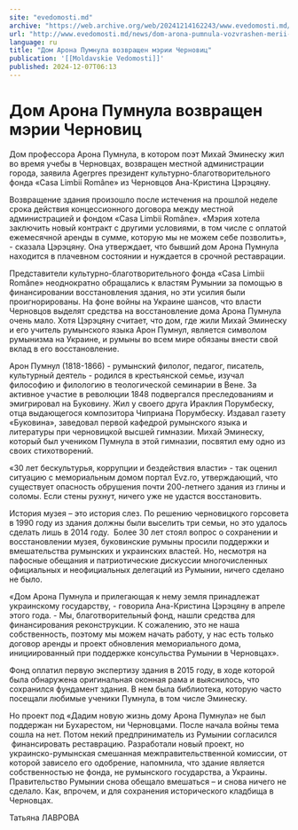 ```yaml
---
site: "evedomosti.md"
archive: "https://web.archive.org/web/20241214162243/www.evedomosti.md/news/dom-arona-pumnula-vozvrashen-merii-chernovic"
url: "http://www.evedomosti.md/news/dom-arona-pumnula-vozvrashen-merii-chernovic"
language: ru
title: "Дом Арона Пумнула возвращен мэрии Черновиц"
publication: '[[Moldavskie Vedomosti]]'
published: 2024-12-07T06:13
---
```


# Дом Арона Пумнула возвращен мэрии Черновиц

Дом профессора Арона Пумнула, в котором поэт Михай Эминеску жил во время учебы в Черновцах, возвращен местной администрации города, заявила Agerpres президент культурно-благотворительного фонда «Casa Limbii Române» из Черновцов Ана-Кристина Цэрэцяну.

Возвращение здания произошло после истечения на прошлой неделе срока действия концессионного договора между местной администрацией и фондом «Casa Limbii Române». «Мэрия хотела заключить новый контракт с другими условиями, в том числе с оплатой ежемесячной аренды в сумме, которую мы не можем себе позволить», - сказала Цэрэцяну. Она утверждает, что бывший дом Арона Пумнула находится в плачевном состоянии и нуждается в срочной реставрации.

Представители культурно-благотворительного фонда «Casa Limbii Române» неоднократно обращались к властям Румынии за помощью в финансировании восстановления здания, но эти усилия были проигнорированы. На фоне войны на Украине шансов, что власти Черновцов выделят средства на восстановление дома Арона Пумнула очень мало. Хотя Цэрэцяну считает, что дом, где жили Михай Эминеску и его учитель румынского языка Арон Пумнул, является символом румынизма на Украине, и румыны во всем мире обязаны внести свой вклад в его восстановление.

Арон Пумнул (1818-1866) - румынский филолог, педагог, писатель, культурный деятель - родился в крестьянской семье, изучал философию и филологию в теологической семинарии в Вене. За активное участие в революции 1848 подвергался преследованиям и эмигрировал на Буковину. Жил у своего друга Ираклия Порумбеску, отца выдающегося композитора Чиприана Порумбеску. Издавал газету «Буковина», заведовал первой кафедрой румынского языка и литературы при черновицкой высшей гимназии. Михай Эминеску, который был учеником Пумнула в этой гимназии, посвятил ему одно из своих стихотворений.

«30 лет бескультурья, коррупции и бездействия власти» - так оценил ситуацию с мемориальным домом портал Evz.ro, утверждающий, что существует опасность обрушения почти 200-летнего здания из глины и соломы. Если стены рухнут, ничего уже не удастся восстановить.

История музея – это история слез. По решению черновицкого горсовета в 1990 году из здания должны были выселить три семьи, но это удалось сделать лишь в 2014 году.  Более 30 лет стоял вопрос о сохранении и восстановлении музея, буковинские румыны просили поддержки и вмешательства румынских и украинских властей. Но, несмотря на пафосные обещания и патриотические дискуссии многочисленных официальных и неофициальных делегаций из Румынии, ничего сделано не было.

«Дом Арона Пумнула и прилегающая к нему земля принадлежат украинскому государству, - говорила Ана-Кристина Цэрэцяну в апреле этого года. - Мы, благотворительный фонд, нашли средства для финансирования реконструкции. К сожалению, это не наша собственность, поэтому мы можем начать работу, у нас есть только договор аренды и проект обновления мемориального дома, инициированный при поддержке консульства Румынии в Черновцах».

Фонд оплатил первую экспертизу здания в 2015 году, в ходе которой была обнаружена оригинальная оконная рама и выяснилось, что сохранился фундамент здания. В нем была библиотека, которую часто посещали любимые ученики Пумнула, в том числе Эминеску.

Но проект под «Дадим новую жизнь дому Арона Пумнула» не был поддержан ни Бухарестом, ни Черновцами. После начала войны тема сошла на нет. Потом некий предприниматель из Румынии согласился  финансировать реставрацию. Разработали новый проект, но украинско-румынская смешанная межправительственной комиссии, от которой зависело его одобрение, напомнила, что здание является собственностью не фонда, не румынского государства, а Украины. Правительство Румынии снова обещало вмешаться – и снова ничего не сделало. Как, впрочем, и для сохранения исторического кладбища в Черновцах.

Татьяна ЛАВРОВА